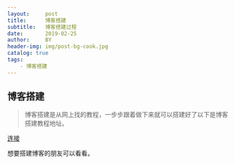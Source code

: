 ```yaml
---
layout:     post
title:      博客搭建
subtitle:   博客搭建过程
date:       2019-02-25
author:     BY
header-img: img/post-bg-cook.jpg
catalog: true
tags:
    - 博客搭建
---
```


## 博客搭建
> 博客搭建是从网上找的教程，一步步跟着做下来就可以搭建好了以下是博客搭建教程地址。

[连接](https://www.jianshu.com/p/e68fba58f75c?_blank)

想要搭建博客的朋友可以看看。